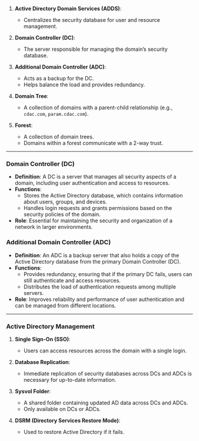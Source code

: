 
1. **Active Directory Domain Services (ADDS)**:
    
    - Centralizes the security database for user and resource management.
2. **Domain Controller (DC)**:
    
    - The server responsible for managing the domain’s security database.
3. **Additional Domain Controller (ADC)**:
    
    - Acts as a backup for the DC.
    - Helps balance the load and provides redundancy.
4. **Domain Tree**:
    
    - A collection of domains with a parent-child relationship (e.g., `cdac.com`, `param.cdac.com`).
5. **Forest**:
    
    - A collection of domain trees.
    - Domains within a forest communicate with a 2-way trust.

---

### **Domain Controller (DC)**

- **Definition**: A DC is a server that manages all security aspects of a domain, including user authentication and access to resources.
- **Functions**:
    - Stores the Active Directory database, which contains information about users, groups, and devices.
    - Handles login requests and grants permissions based on the security policies of the domain.
- **Role**: Essential for maintaining the security and organization of a network in larger environments.

### **Additional Domain Controller (ADC)**

- **Definition**: An ADC is a backup server that also holds a copy of the Active Directory database from the primary Domain Controller (DC).
- **Functions**:
    - Provides redundancy, ensuring that if the primary DC fails, users can still authenticate and access resources.
    - Distributes the load of authentication requests among multiple servers.
- **Role**: Improves reliability and performance of user authentication and can be managed from different locations.

---

### **Active Directory Management**

1. **Single Sign-On (SSO)**:
    
    - Users can access resources across the domain with a single login.
2. **Database Replication**:
    
    - Immediate replication of security databases across DCs and ADCs is necessary for up-to-date information.
3. **Sysvol Folder**:
    
    - A shared folder containing updated AD data across DCs and ADCs.
    - Only available on DCs or ADCs.
4. **DSRM (Directory Services Restore Mode)**:
    
    - Used to restore Active Directory if it fails.